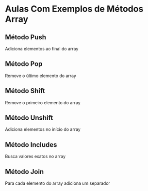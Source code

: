 # Aulas Com Exemplos de Métodos Array

## Método Push
Adiciona elementos ao final do array

## Método Pop
Remove o último elemento do array

## Método Shift
Remove o primeiro elemento do array

## Método Unshift
Adiciona elementos no início do array

## Método Includes
Busca valores exatos no array

## Método Join
Para cada elemento do array adiciona um separador
